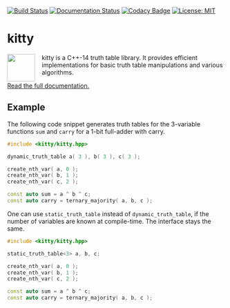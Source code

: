 [![Build Status](https://travis-ci.org/msoeken/kitty.svg?branch=master)](https://travis-ci.org/msoeken/kitty)
[![Documentation Status](https://readthedocs.org/projects/libkitty/badge/?version=latest)](http://libkitty.readthedocs.io/en/latest/?badge=latest)
[![Codacy Badge](https://api.codacy.com/project/badge/Grade/4c1fc5fbf68b48e79d9ae91a63b5af87)](https://www.codacy.com/app/msoeken/kitty?utm_source=github.com&amp;utm_medium=referral&amp;utm_content=msoeken/kitty&amp;utm_campaign=Badge_Grade)
[![License: MIT](https://img.shields.io/badge/License-MIT-yellow.svg)](https://opensource.org/licenses/MIT)


# kitty

<img src="https://cdn.rawgit.com/msoeken/kitty/master/kitty.svg" width="64" height="64" align="left" style="margin-right: 12pt" />
kitty is a C++-14 truth table library.  It provides efficient implementations for basic truth table manipulations and various algorithms.

[Read the full documentation.](http://libkitty.readthedocs.io/en/latest/?badge=latest)

## Example

The following code snippet generates truth tables for the 3-variable functions `sum` and `carry` for a 1-bit full-adder with carry.

```c++
#include <kitty/kitty.hpp>

dynamic_truth_table a( 3 ), b( 3 ), c( 3 );

create_nth_var( a, 0 );
create_nth_var( b, 1 );
create_nth_var( c, 2 );

const auto sum = a ^ b ^ c;
const auto carry = ternary_majority( a, b, c );
```

One can use `static_truth_table` instead of `dynamic_truth_table`, if the number of variables are known at compile-time.  The interface stays the same.

```c++
#include <kitty/kitty.hpp>

static_truth_table<3> a, b, c;

create_nth_var( a, 0 );
create_nth_var( b, 1 );
create_nth_var( c, 2 );

const auto sum = a ^ b ^ c;
const auto carry = ternary_majority( a, b, c );
```
